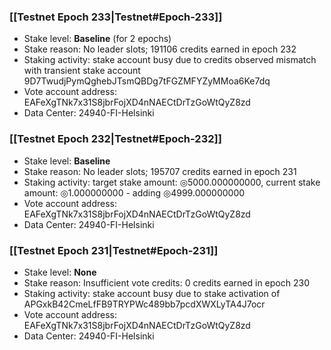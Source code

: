 ### [[Testnet Epoch 233|Testnet#Epoch-233]]
* Stake level: **Baseline** (for 2 epochs)
* Stake reason: No leader slots; 191106 credits earned in epoch 232
* Staking activity: stake account busy due to credits observed mismatch with transient stake account 9D7TwudjPymQghebJTsmQBDg7tFGZMFYZyMMoa6Ke7dq
* Vote account address: EAFeXgTNk7x31S8jbrFojXD4nNAECtDrTzGoWtQyZ8zd
* Data Center: 24940-FI-Helsinki
### [[Testnet Epoch 232|Testnet#Epoch-232]]
* Stake level: **Baseline**
* Stake reason: No leader slots; 195707 credits earned in epoch 231
* Staking activity: target stake amount: ◎5000.000000000, current stake amount: ◎1.000000000 - adding ◎4999.000000000
* Vote account address: EAFeXgTNk7x31S8jbrFojXD4nNAECtDrTzGoWtQyZ8zd
* Data Center: 24940-FI-Helsinki
### [[Testnet Epoch 231|Testnet#Epoch-231]]
* Stake level: **None**
* Stake reason: Insufficient vote credits: 0 credits earned in epoch 230
* Staking activity: stake account busy due to stake activation of APGxkB42CmeLfFB9TRYPWc489bb7pcdXWXLyTA4J7ocr
* Vote account address: EAFeXgTNk7x31S8jbrFojXD4nNAECtDrTzGoWtQyZ8zd
* Data Center: 24940-FI-Helsinki